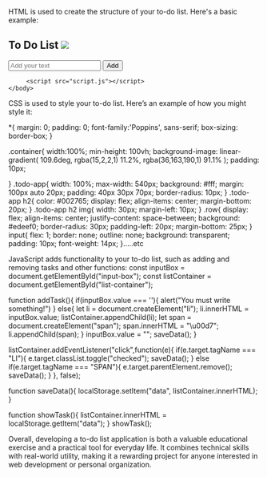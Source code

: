 HTML is used to create the structure of your to-do list. Here's a basic example:

<!DOCTYPE html>
<html>
    <head>
        <meta name="viewport" content="width=device-width, initial-scale=1">
        <title>To Do List App</title>
        <link rel="stylesheet" href="style.css">
    </head>
    <body>
        <div class ="container">
            <div class="todo-app">
            <h2>To Do List <img src="images/icon2.png"></h2>
            <div class="row">
                <input type="text" id="input-box" placeholder="Add your text">
                <button onclick="addTask()">Add</button>
            </div>
            <ul id="list-container">
            </ul>
        </div>
     </div>

         <script src="script.js"></script>
    </body>
</html>

CSS is used to style your to-do list. Here’s an example of how you might style it:

*{
    margin: 0;
    padding: 0;
    font-family:'Poppins', sans-serif;
    box-sizing: border-box;
}

.container{
    width:100%;
    min-height: 100vh;
    background-image: linear-gradient( 109.6deg,  rgba(15,2,2,1) 11.2%, rgba(36,163,190,1) 91.1% );
    padding: 10px;
    
}
.todo-app{
    width: 100%;
    max-width: 540px;
    background: #fff;
    margin: 100px auto 20px;
    padding: 40px 30px 70px;
    border-radius: 10px;
}
.todo-app h2{
    color: #002765;
    display: flex;
    align-items: center;
    margin-bottom: 20px;
}
.todo-app h2 img{
    width: 30px;
    margin-left: 10px;
}
.row{
    display: flex;
    align-items: center;
    justify-content: space-between;
    background: #edeef0;
    border-radius: 30px;
    padding-left: 20px;
    margin-bottom: 25px;
}
input{
    flex: 1;
    border: none;
    outline: none;
    background: transparent;
    padding: 10px;
    font-weight: 14px;
}.....etc


JavaScript adds functionality to your to-do list, such as adding and removing tasks and other functions:
const inputBox = document.getElementById("input-box");
const listContainer = document.getElementById("list-container");

function addTask(){
    if(inputBox.value === ''){
        alert("You must write something!")
    }
    else{
        let li = document.createElement("li");
        li.innerHTML = inputBox.value;
        listContainer.appendChild(li);
        let span = document.createElement("span");
        span.innerHTML = "\u00d7";
        li.appendChild(span);
    }
    inputBox.value = "";
    saveData();
}

listContainer.addEventListener("click",function(e){
    if(e.target.tagName === "LI"){
        e.target.classList.toggle("checked");
        saveData();
    }
    else if(e.target.tagName === "SPAN"){
        e.target.parentElement.remove();
        saveData();
    }
}, false);

function saveData(){
    localStorage.setItem("data", listContainer.innerHTML);
}

function showTask(){
    listContainer.innerHTML = localStorage.getItem("data");
}
showTask();


Overall, developing a to-do list application is both a valuable educational exercise and a practical tool for everyday life. It combines technical skills with real-world utility, making it a rewarding project for anyone interested in web development or personal organization.






